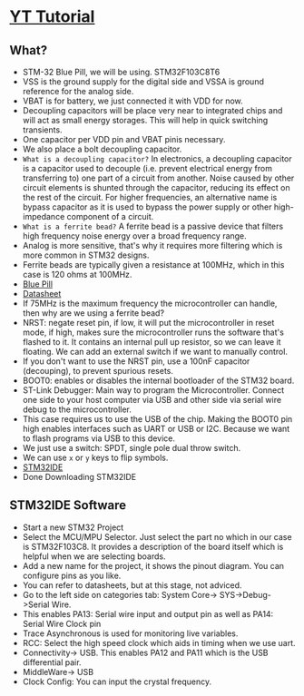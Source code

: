 # [YT Tutorial](https://www.youtube.com/watch?v=aVUqaB0IMh4&list=PLXSyc11qLa1b9VA7nw8-DiLRXVhZ2iUN2&index=5)
## What?
- STM-32 Blue Pill, we will be using. STM32F103C8T6
- VSS is the ground supply for the digital side and VSSA is ground reference for the analog side.
- VBAT is for battery, we just connected it with VDD for now.
- Decoupling capacitors will be place very near to integrated chips and will act as small energy storages. This will help in quick switching transients.
- One capacitor per VDD pin and VBAT pinis necessary.
- We also place a bolt decoupling capacitor.
- `What is a decoupling capacitor?` In electronics, a decoupling capacitor is a capacitor used to decouple (i.e. prevent electrical energy from transferring to) one part of a circuit from another. Noise caused by other circuit elements is shunted through the capacitor, reducing its effect on the rest of the circuit. For higher frequencies, an alternative name is bypass capacitor as it is used to bypass the power supply or other high-impedance component of a circuit.
- `What is a ferrite bead?` A ferrite bead is a passive device that filters high frequency noise energy over a broad frequency range.
- Analog is more sensitive, that's why it requires more filtering which is more common in STM32 designs.
- Ferrite beads are typically given a resistance at 100MHz, which in this case is 120 ohms at 100MHz.
- [Blue Pill](https://stm32-base.org/boards/STM32F103C8T6-Blue-Pill.html)
- [Datasheet](https://www.st.com/resource/en/datasheet/stm32f103c8.pdf)
- If 75MHz is the maximum frequency the microcontroller can handle, then why are we using a ferrite bead?
- NRST: negate reset pin, if low, it will put the microcontroller in reset mode, if high, makes sure the microcontroller runs the software that's flashed to it. It contains an internal pull up resistor, so we can leave it floating. We can add an external switch if we want to manually control.
- If you don't want to use the NRST pin, use a 100nF capacitor (decouping), to prevent spurious resets.
- BOOT0: enables or disables the internal bootloader of the STM32 board.
- ST-Link Debugger: Main way to program the Microcontroller. Connect one side to your host computer via USB and other side via serial wire debug to the microcontroller.
- This case requires us to use the USB of the chip. Making the BOOT0 pin high enables interfaces such as UART or USB or I2C. Because we want to flash programs via USB to this device.
- We just use a switch: SPDT, single pole dual throw switch.
- We can use `x` or `y` keys to flip symbols.
- [STM32IDE](https://www.st.com/en/development-tools/stm32cubeide.html)
- Done Downloading STM32IDE
## STM32IDE Software
- Start a new STM32 Project
- Select the MCU/MPU Selector. Just select the part no which in our case is STM32F103C8. It provides a description of the board itself which is helpful when we are selecting boards.
- Add a new name for the project, it shows the pinout diagram. You can configure pins as you like.
- You can refer to datasheets, but at this stage, not adviced.
- Go to the left side on categories tab: System Core-> SYS->Debug->Serial Wire.
- This enables PA13: Serial wire input and output pin as well as PA14: Serial Wire Clock pin
- Trace Asynchronous is used for monitoring live variables.
- RCC: Select the high speed clock which aids in timing when we use uart.
- Connectivity-> USB. This enables PA12 and PA11 which is the USB differential pair.
- MiddleWare-> USB
- Clock Config: You can input the crystal frequency.
